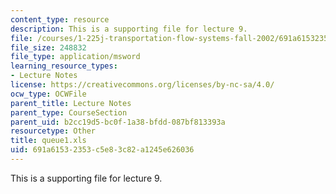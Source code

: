 ```yaml
---
content_type: resource
description: This is a supporting file for lecture 9.
file: /courses/1-225j-transportation-flow-systems-fall-2002/691a61532353c5e83c82a1245e626036_queue1.xls
file_size: 248832
file_type: application/msword
learning_resource_types:
- Lecture Notes
license: https://creativecommons.org/licenses/by-nc-sa/4.0/
ocw_type: OCWFile
parent_title: Lecture Notes
parent_type: CourseSection
parent_uid: b2cc19d5-bc0f-1a38-bfdd-087bf813393a
resourcetype: Other
title: queue1.xls
uid: 691a6153-2353-c5e8-3c82-a1245e626036
---
```

This is a supporting file for lecture 9.